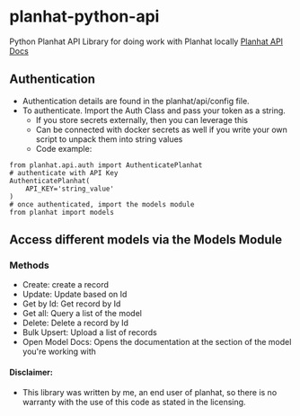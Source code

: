 # planhat-python-api
Python Planhat API Library for doing work with Planhat locally
[Planhat API Docs](https://docs.planhat.com/#introduction)

## Authentication
- Authentication details are found in the planhat/api/config file. 
- To authenticate. Import the Auth Class and pass your token as a string.
    - If you store secrets externally, then you can leverage this 
    - Can be connected with docker secrets as well if you write your own script to unpack them into string values 
    - Code example: 
```
from planhat.api.auth import AuthenticatePlanhat
# authenticate with API Key
AuthenticatePlanhat(
    API_KEY='string_value'
)
# once authenticated, import the models module
from planhat import models
```

## Access different models via the Models Module

### Methods 
- Create: create a record 
- Update: Update based on Id
- Get by Id: Get record by Id
- Get all: Query a list of the model 
- Delete: Delete a record by Id
- Bulk Upsert: Upload a list of records 
- Open Model Docs: Opens the documentation at the section of the model you're working with

#### Disclaimer: 
- This library was written by me, an end user of planhat, so there is no warranty with the use of this code as stated in the licensing.
